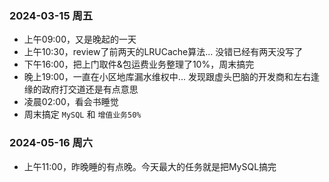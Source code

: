 ### 2024-03-15 周五
- 上午09:00，又是晚起的一天
- 上午10:30，review了前两天的LRUCache算法... 没错已经有两天没写了
- 下午16:00，把上门取件&包运费业务整理了10%，周末搞完
- 晚上19:00，一直在小区地库漏水维权中... 发现跟虚头巴脑的开发商和左右逢缘的政府打交道还是有点意思
- 凌晨02:00，看会书睡觉
- 周末搞定 `MySQL` 和 `增值业务50%`

### 2024-05-16 周六

- 上午11:00，昨晚睡的有点晚。今天最大的任务就是把MySQL搞完